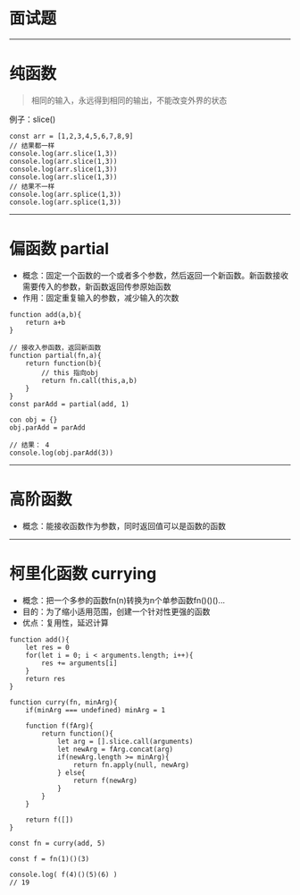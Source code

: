 # 面试题


---

# 纯函数
> 相同的输入，永远得到相同的输出，不能改变外界的状态

例子：slice()
```
const arr = [1,2,3,4,5,6,7,8,9]
// 结果都一样
console.log(arr.slice(1,3))
console.log(arr.slice(1,3))
console.log(arr.slice(1,3))
console.log(arr.slice(1,3))
// 结果不一样
console.log(arr.splice(1,3))
console.log(arr.splice(1,3))
```


---


# 偏函数 partial
- 概念：固定一个函数的一个或者多个参数，然后返回一个新函数。新函数接收需要传入的参数，新函数返回传参原始函数
- 作用：固定重复输入的参数，减少输入的次数

```
function add(a,b){
    return a+b
}

// 接收入参函数，返回新函数
function partial(fn,a){
    return function(b){
        // this 指向obj
        return fn.call(this,a,b)
    }
}
const parAdd = partial(add, 1)

con obj = {}
obj.parAdd = parAdd

// 结果： 4
console.log(obj.parAdd(3))
```


---


# 高阶函数
- 概念：能接收函数作为参数，同时返回值可以是函数的函数


---


# 柯里化函数 currying
- 概念：把一个多参的函数fn(n)转换为n个单参函数fn()()()...
- 目的：为了缩小适用范围，创建一个针对性更强的函数
- 优点：复用性，延迟计算

```
function add(){
    let res = 0
    for(let i = 0; i < arguments.length; i++){
        res += arguments[i]
    }
    return res
}

function curry(fn, minArg){
    if(minArg === undefined) minArg = 1
    
    function f(fArg){
        return function(){
            let arg = [].slice.call(arguments)
            let newArg = fArg.concat(arg)
            if(newArg.length >= minArg){
                return fn.apply(null, newArg)
            } else{
                return f(newArg)
            }
        }
    }
    
    return f([])
}

const fn = curry(add, 5)

const f = fn(1)()(3)

console.log( f(4)()(5)(6) )
// 19
```



